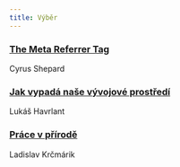 ```yaml
---
title: Výběr
---
```


### [The Meta Referrer Tag](https://moz.com/blog/meta-referrer-tag)
Cyrus Shepard

### [Jak vypadá naše vývojové prostředí](http://programio.havrlant.cz/docker-vagrant/)
Lukáš Havrlant

### [Práce v přírodě](http://navolnenoze.cz/blog/priroda/)
Ladislav Krčmárik
